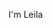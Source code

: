 I'm Leila
<!--
**leila-alhemali/leila-alhemali** is a ✨ _special_ ✨ repository because its `README.md` (this file) appears on your GitHub profile.

Here are some ideas to get you started:

- 🔭 I’m currently working on mastering building svelt custom hooks
- 🌱 I’m currently learning typescript
- 👯 I’m looking to collaborate on remote mapping projects
- 🤔 I’m looking for help with dev ops
- 💬 Ask me about my ceramics business
- 📫 How to reach me: leila.alhemlali@gmail.com
- 😄 Pronouns: she/her/hers
- ⚡ Fun fact: A full grown man can walk through a blue whale's aeortic valve
-->
